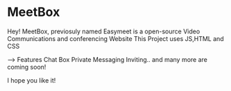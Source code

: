 # MeetBox

Hey!
MeetBox, previosuly named Easymeet is a open-source Video Communications and conferencing Website
This Project uses JS,HTML and CSS

--> Features
    Chat Box
    Private Messaging
    Inviting..
    and many more are coming soon!

I hope you like it!
